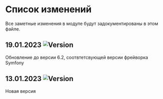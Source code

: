# Список изменений

Все заметные изменения в модуле будут задокументированы в этом файле.

## 19.01.2023 ![Version](https://img.shields.io/badge/version-v6.2.0-blue)

Обновление до версии 6.2, соотвтетсвующей версии фрейворка Symfony



## 13.01.2023 ![Version](https://img.shields.io/badge/version-v1.0.0-blue)

Новая версия